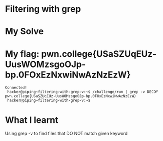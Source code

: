 # Filtering with grep

# My Solve 
# My flag: pwn.college{USaSZUqEUz-UusWOMzsgoOJp-bp.0FOxEzNxwiNwAzNzEzW}

```
Connected!
 hacker@piping~filtering-with-grep-v:~$ /challenge/run | grep -v DECOY
pwn.college{USaSZUqEUz-UusWOMzsgoOJp-bp.0FOxEzNxwiNwAzNzEzW}
 hacker@piping~filtering-with-grep-v:~$

```

# What I learnt 

Using grep -v to find files that DO NOT match given keyword
